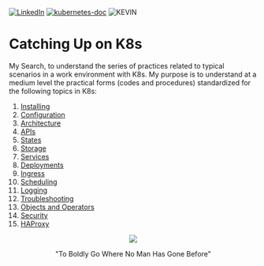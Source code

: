 [![LinkedIn][linkedin-shield]][linkedin-url] [![kubernetes-doc][kubernetes-s]][linkedin-url] ![KEVIN]


# Catching Up on K8s

My Search, to understand the series of practices related to typical scenarios in a work environment with K8s. My purpose is to understand at a medium level the practical forms (codes and procedures) standardized for the following topics in K8s:

1.  [Installing]()
2.  [Configuration]()
3.  [Architecture]()
4.  [APIs]()
5.  [States]()
6.  [Storage]()
7.  [Services]()
8.  [Deployments]()
9.  [Ingress]()
10. [Scheduling]()
11. [Logging]()
12. [Troubleshooting]()
13. [Objects and Operators]()
14. [Security]()
15. [HAProxy]()

<div align="center">
    <img src="https://media.giphy.com/media/v1.Y2lkPTc5MGI3NjExemMwNXM1djc3anVrNHZoamJ6cGFpdHgwdWI3bnB6cXR3MXI1bGNtcSZlcD12MV9pbnRlcm5hbF9naWZfYnlfaWQmY3Q9Zw/26zyYdiV4pdZZUWEU/giphy.gif">
    <p>"To Boldly Go Where No Man Has Gone Before"</p>
</div>



[linkedin-shield]: https://img.shields.io/badge/LinkedIn-0077B5?style=for-the-badge&logo=linkedin&logoColor=white
[linkedin-url]: https://www.linkedin.com/in/kjfigueroa/
[KEVIN]: https://img.shields.io/badge/Self_Learning-000000?style=for-the-badge
[kubernetes-doc]: https://kubernetes.io/docs/home/
[kubernetes-s]: https://img.shields.io/badge/kubernetes-%23326ce5.svg?style=for-the-badge&logo=kubernetes&logoColor=white
